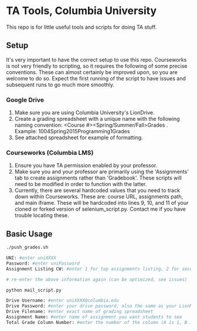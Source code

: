 # TA Tools, Columbia University

This repo is for little useful tools and scripts for doing TA stuff.

## Setup

It's very important to have the correct setup to use this repo. Courseworks is not very friendly to scripting, so it requires the following of some precise conventions. These can almost certainly be improved upon, so you are welcome to do so. Expect the first running of the script to have issues and subsequent runs to go much more smoothly.

### Google Drive
1. Make sure you are using Columbia University's LionDrive.
2. Create a grading spreadsheet with a unique name with the following naming convention: <Course #><Spring/Summer/Fall><YEAR><Assignment Name>Grades . Example: 1004Spring2015Programming1Grades
3. See attached spreadsheet for example of formatting.

### Courseworks (Columbia LMS)
1. Ensure you have TA permission enabled by your professor.
2. Make sure you and your professor are primarily using the 'Assignments' tab to create assignments rather than 'Gradebook'. These scripts will need to be modified in order to function with the latter.
3. Currently, there are several hardcoded values that you need to track down within Courseworks. These are: course URL, assignments path, and main iframe. These will be hardcoded into lines 9, 10, and 11 of your cloned or forked version of selenium_script.py. Contact me if you have trouble locating these.

## Basic Usage

```bash
./push_grades.sh

UNI: #enter uniXXXX
Password: #enter uniPassword
Assignment Listing CW: #enter 1 for top assignments listing, 2 for second, etc.

# re-enter the above information again (can be optimized, see issues)
```

```bash
python mail_script.py

Drive Username: #enter uniXXXX@columbia.edu
Drive Password: #enter your drive password, also the same as your LionMail device password
Drive Filename: #enter exact name of grading spreadsheet
Assignment Name: #enter name of assignment you want students to see
Total Grade Column Number: #enter the number of the column (A is 1, B is 2, etc) which contains total grades, rest of spreadsheet is scraped accordingly
```
